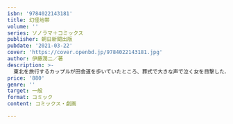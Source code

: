 ```yaml
---
isbn: '9784022143181'
title: 幻怪地帯
volume: ''
series: ソノラマ＋コミックス
publisher: 朝日新聞出版
pubdate: '2021-03-22'
cover: 'https://cover.openbd.jp/9784022143181.jpg'
author: 伊藤潤二／著
description: >-
  東北を旅行するカップルが田舎道を歩いていたところ、葬式で大きな声で泣く女を目撃した。どうもその女は「泣き女」という職業らしい。それを見たカップルの女性に異変が!?（「泣女坂」から）。ホラーの鬼才が見る者すべてを極限の恐怖へ誘う、傑作ホラー短編集！
price: '880'
genre: ''
target: 一般
format: コミック
content: コミックス・劇画

---
```


